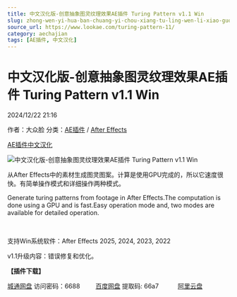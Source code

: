 ```yaml
---
title: 中文汉化版-创意抽象图灵纹理效果AE插件 Turing Pattern v1.1 Win
slug: zhong-wen-yi-hua-ban-chuang-yi-chou-xiang-tu-ling-wen-li-xiao-guo-aecha-jian-turing-pattern-v1-1-win
source_url: https://www.lookae.com/turing-pattern-11/
category: aechajian
tags: [AE插件, 中文汉化]
---
```

# 中文汉化版-创意抽象图灵纹理效果AE插件 Turing Pattern v1.1 Win

2024/12/22 21:16

作者：大众脸
分类：[AE插件](https://www.lookae.com/after-effects/aechajian/) / [After Effects](https://www.lookae.com/after-effects/)

[AE插件](https://www.lookae.com/tag/ae%e6%8f%92%e4%bb%b6/)[中文汉化](https://www.lookae.com/tag/%e4%b8%ad%e6%96%87%e6%b1%89%e5%8c%96/)

![中文汉化版-创意抽象图灵纹理效果AE插件 Turing Pattern v1.1 Win](https://www.lookae.com/wp-content/uploads/2023/06/Turing-Pattern.jpg "中文汉化版-创意抽象图灵纹理效果AE插件 Turing Pattern v1.1 Win-LookAE.com")

从After Effects中的素材生成图灵图案。计算是使用GPU完成的，所以它速度很快。有简单操作模式和详细操作两种模式。

Generate turing patterns from footage in After Effects.The computation is done using a GPU and is fast.Easy operation mode and, two modes are available for detailed operation.

[﻿﻿﻿](https://cloud.video.taobao.com//play/u/705956171/p/1/e/6/t/1/417691171627.mp4)

支持Win系统软件：After Effects 2025, 2024, 2023, 2022

v1.1升级内容：错误修复和优化。

**【插件下载】**

[城通网盘](https://url70.ctfile.com/f/2827370-1440043847-2938e1?p=4431) 访问密码：6688         [百度网盘](https://pan.baidu.com/s/1EZWL4bvKvusS_NgvdVkn1Q?pwd=66a7) 提取码: 66a7           [阿里云盘](https://www.alipan.com/s/1TjzR4KZUS9)
